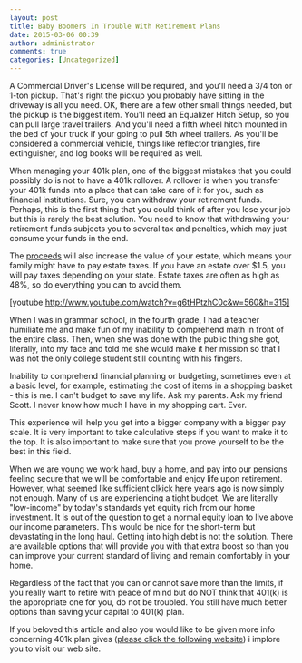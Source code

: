 ```yaml
---
layout: post
title: Baby Boomers In Trouble With Retirement Plans
date: 2015-03-06 00:39
author: administrator
comments: true
categories: [Uncategorized]
---
```

A Commercial Driver's License will be required, and you'll need a 3/4 ton or 1-ton pickup. That's right the pickup you probably have sitting in the driveway is all you need. OK, there are a few other small things needed, but the pickup is the biggest item. You'll need an Equalizer Hitch Setup, so you can pull large travel trailers. And you'll need a fifth wheel hitch mounted in the bed of your truck if your going to pull 5th wheel trailers. As you'll be considered a commercial vehicle, things like reflector triangles, fire extinguisher, and log books will be required as well.

When managing your 401k plan, one of the biggest mistakes that you could possibly do is not to have a 401k rollover. A rollover is when you transfer your 401k funds into a place that can take care of it for you, such as financial institutions. Sure, you can withdraw your retirement funds. Perhaps, this is the first thing that you could think of after you lose your job but this is rarely the best solution. You need to know that withdrawing your retirement funds subjects you to several tax and penalties, which may just consume your funds in the end.

The <a href="http://Browse.Deviantart.com/?q=proceeds">proceeds</a> will also increase the value of your estate, which means your family might have to pay estate taxes. If you have an estate over $1.5, you will pay taxes depending on your state. Estate taxes are often as high as 48%, so do everything you can to avoid them.

[youtube http://www.youtube.com/watch?v=g6tHPtzhC0c&w=560&h=315]

When I was in grammar school, in the fourth grade, I had a teacher humiliate me and make fun of my inability to comprehend math in front of the entire class. Then, when she was done with the public thing she got, literally, into my face and told me she would make it her mission so that I was not the only college student still counting with his fingers.

Inability to comprehend financial planning or budgeting, sometimes even at a basic level, for example, estimating the cost of items in a shopping basket - this is me. I can't budget to save my life. Ask my parents. Ask my friend Scott. I never know how much I have in my shopping cart. Ever.

This experience will help you get into a bigger company with a bigger pay scale. It is very important to take calculative steps if you want to make it to the top. It is also important to make sure that you prove yourself to be the best in this field.

When we are young we work hard, buy a home, and pay into our pensions feeling secure that we will be comfortable and enjoy life upon retirement. However, what seemed like sufficient <a href="http://www.garminhudreview.com/">clkick here</a> years ago is now simply not enough. Many of us are experiencing a tight budget. We are literally "low-income" by today's standards yet equity rich from our home investment. It is out of the question to get a normal equity loan to live above our income parameters. This would be nice for the short-term but devastating in the long haul. Getting into high debt is not the solution. There are available options that will provide you with that extra boost so than you can improve your current standard of living and remain comfortably in your home.

Regardless of the fact that you can or cannot save more than the limits, if you really want to retire with peace of mind but do NOT think that 401(k) is the appropriate one for you, do not be troubled. You still have much better options than saving your capital to 401(k) plan.

If you beloved this article and also you would like to be given more info concerning 401k plan gives (<a href="http://goldirainvestingco.tumblr.com/">please click the following website</a>) i implore you to visit our web site.

